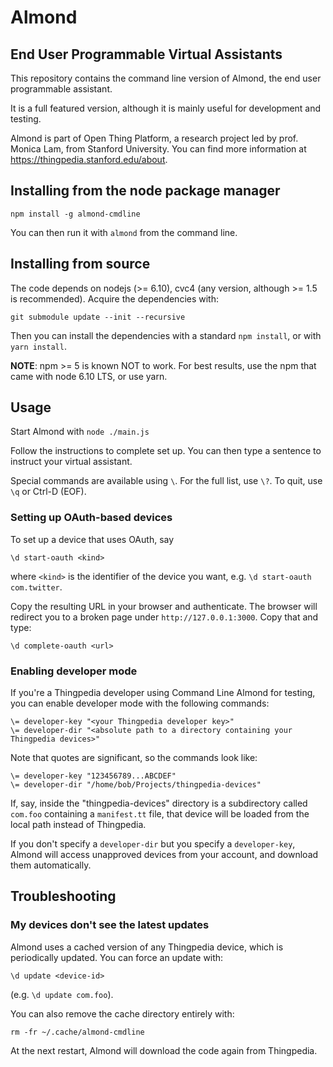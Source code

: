 # Almond

## End User Programmable Virtual Assistants

This repository contains the command line version of Almond, the end user programmable
assistant.

It is a full featured version, although it is mainly useful for development
and testing.

Almond is part of Open Thing Platform, a research project led by
prof. Monica Lam, from Stanford University.  You can find more
information at <https://thingpedia.stanford.edu/about>.

## Installing from the node package manager

```
npm install -g almond-cmdline
```

You can then run it with `almond` from the command line.

## Installing from source

The code depends on nodejs (>= 6.10), cvc4 (any version, although >= 1.5 is recommended).
Acquire the dependencies with:

```
git submodule update --init --recursive
```

Then you can install the dependencies with a standard `npm install`, or with `yarn install`.

**NOTE**: npm >= 5 is known NOT to work. For best results, use the npm that came with node 6.10 LTS,
or use yarn.

## Usage

Start Almond with `node ./main.js`

Follow the instructions to complete set up.
You can then type a sentence to instruct your virtual assistant.

Special commands are available using `\`. For the full list, use `\?`.
To quit, use `\q` or Ctrl-D (EOF).

### Setting up OAuth-based devices

To set up a device that uses OAuth, say

```
\d start-oauth <kind>
```

where `<kind>` is the identifier of the device you want, e.g. `\d start-oauth com.twitter`.

Copy the resulting URL in your browser and authenticate. The browser will redirect you
to a broken page under `http://127.0.0.1:3000`. Copy that and type:

```
\d complete-oauth <url>
```

### Enabling developer mode

If you're a Thingpedia developer using Command Line Almond for testing, you can
enable developer mode with the following commands:

```
\= developer-key "<your Thingpedia developer key>"
\= developer-dir "<absolute path to a directory containing your Thingpedia devices>"
```

Note that quotes are significant, so the commands look like:

```
\= developer-key "123456789...ABCDEF"
\= developer-dir "/home/bob/Projects/thingpedia-devices"
```

If, say, inside the "thingpedia-devices" directory is a subdirectory called `com.foo`
containing a `manifest.tt` file, that device will be loaded from the local path instead
of Thingpedia.

If you don't specify a `developer-dir` but you specify a `developer-key`, Almond
will access unapproved devices from your account, and download them automatically.

## Troubleshooting

### My devices don't see the latest updates

Almond uses a cached version of any Thingpedia device, which is periodically updated.
You can force an update with:

```
\d update <device-id>
```

(e.g. `\d update com.foo`).

You can also remove the cache directory entirely with:
```
rm -fr ~/.cache/almond-cmdline
```
At the next restart, Almond will download the code again from Thingpedia.
